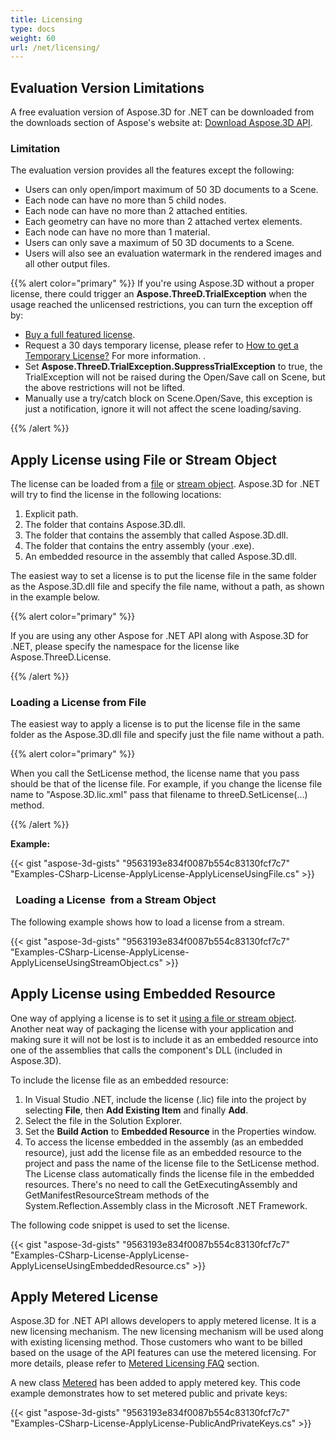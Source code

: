 ```yaml
---
title: Licensing
type: docs
weight: 60
url: /net/licensing/
---
```


## **Evaluation Version Limitations**
A free evaluation version of Aspose.3D for .NET can be downloaded from the downloads section of Aspose's website at: [Download Aspose.3D API](https://www.nuget.org/packages/Aspose.3D).
### **Limitation**
The evaluation version provides all the features except the following:

- Users can only open/import maximum of 50 3D documents to a Scene.
- Each node can have no more than 5 child nodes.
- Each node can have no more than 2 attached entities.
- Each geometry can have no more than 2 attached vertex elements.
- Each node can have no more than 1 material.
- Users can only save a maximum of 50 3D documents to a Scene.
- Users will also see an evaluation watermark in the rendered images and all other output files.

{{% alert color="primary" %}} 
If you're using Aspose.3D without a proper license, there could trigger an **Aspose.ThreeD.TrialException** when the usage reached the unlicensed restrictions, you can turn the exception off by:

* [Buy a full featured license](https://purchase.aspose.com/buy).
* Request a 30 days temporary license, please refer to [How to get a Temporary License?](https://purchase.aspose.com/temporary-license) For more information.
.
* Set **Aspose.ThreeD.TrialException.SuppressTrialException** to true, the  TrialException will not be raised during the Open/Save call on Scene, but the above restrictions will not be lifted.
* Manually use a try/catch block on Scene.Open/Save, this exception is just a notification, ignore it will not affect the scene loading/saving.

{{% /alert %}} 

## **Apply License using File or Stream Object**
The license can be loaded from a [file](https://docs.aspose.com/3d/net/licensing/#Licensing-LoadingaLicensefromFile) or [stream object](https://docs.aspose.com/3d/net/licensing/#Licensing-LoadingaLicensefromaStreamObject). Aspose.3D for .NET will try to find the license in the following locations:

1. Explicit path.
1. The folder that contains Aspose.3D.dll.
1. The folder that contains the assembly that called Aspose.3D.dll.
1. The folder that contains the entry assembly (your .exe).
1. An embedded resource in the assembly that called Aspose.3D.dll.

The easiest way to set a license is to put the license file in the same folder as the Aspose.3D.dll file and specify the file name, without a path, as shown in the example below.

{{% alert color="primary" %}} 

If you are using any other Aspose for .NET API along with Aspose.3D for .NET, please specify the namespace for the license like Aspose.ThreeD.License.

{{% /alert %}} 
### **Loading a License from File**
The easiest way to apply a license is to put the license file in the same folder as the Aspose.3D.dll file and specify just the file name without a path.

{{% alert color="primary" %}} 

When you call the SetLicense method, the license name that you pass should be that of the license file. For example, if you change the license file name to "Aspose.3D.lic.xml" pass that filename to threeD.SetLicense(…) method.

{{% /alert %}} 

**Example:**

{{< gist "aspose-3d-gists" "9563193e834f0087b554c83130fcf7c7" "Examples-CSharp-License-ApplyLicense-ApplyLicenseUsingFile.cs" >}}
### ` `**Loading a License  from a Stream Object**
The following example shows how to load a license from a stream.

{{< gist "aspose-3d-gists" "9563193e834f0087b554c83130fcf7c7" "Examples-CSharp-License-ApplyLicense-ApplyLicenseUsingStreamObject.cs" >}}
## **Apply License using Embedded Resource**
One way of applying a license is to set it [using a file or stream object](). Another neat way of packaging the license with your application and making sure it will not be lost is to include it as an embedded resource into one of the assemblies that calls the component's DLL (included in Aspose.3D).

To include the license file as an embedded resource:

1. In Visual Studio .NET, include the license (.lic) file into the project by selecting **File**, then **Add Existing Item** and finally **Add**.
1. Select the file in the Solution Explorer.
1. Set the **Build Action** to **Embedded Resource** in the Properties window.
1. To access the license embedded in the assembly (as an embedded resource), just add the license file as an embedded resource to the project and pass the name of the license file to the SetLicense method. The License class automatically finds the license file in the embedded resources. There's no need to call the GetExecutingAssembly and GetManifestResourceStream methods of the System.Reflection.Assembly class in the Microsoft .NET Framework.

The following code snippet is used to set the license.

{{< gist "aspose-3d-gists" "9563193e834f0087b554c83130fcf7c7" "Examples-CSharp-License-ApplyLicense-ApplyLicenseUsingEmbeddedResource.cs" >}}
## **Apply Metered License**
Aspose.3D for .NET API allows developers to apply metered license. It is a new licensing mechanism. The new licensing mechanism will be used along with existing licensing method. Those customers who want to be billed based on the usage of the API features can use the metered licensing. For more details, please refer to [Metered Licensing FAQ](https://purchase.aspose.com/faqs/licensing/metered) section.

A new class [Metered](https://apireference.aspose.com/3d/net/aspose.threed/metered) has been added to apply metered key. This code example demonstrates how to set metered public and private keys:

{{< gist "aspose-3d-gists" "9563193e834f0087b554c83130fcf7c7" "Examples-CSharp-License-ApplyLicense-PublicAndPrivateKeys.cs" >}}

